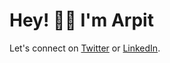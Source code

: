 # Hey! 👋🏼 I'm Arpit

Let's connect on [Twitter](https://twitter.com/arpitBhalla_) or [LinkedIn](https://linkedin.com/in/arpitbhalla).
<!-- Find some of my work here ⬇️ -->
